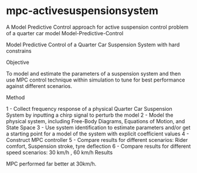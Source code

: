 # mpc-activesuspensionsystem
A Model Predictive Control approach for active suspension control problem of a quarter car model
Model-Predictive-Control

Model Predictive Control of a Quarter Car Suspension System with hard constrains

Objective

To model and estimate the parameters of a suspension system and then use MPC control technique within simulation to tune for best performance against different scenarios.

Method

1 - Collect frequency response of a physical Quarter Car Suspension System by inputting a chirp signal to perturb the model
2 - Model the physical system, including Free-Body Diagrams, Equations of Motion, and State Space
3 - Use system identification to estimate parameters and/or get a starting point for a model of the system with explicit coefficient values
4 - Construct MPC controller
5 - Compare results for different scenarios: Rider comfort, Suspension stroke, tyre deflection
6 - Compare results for different speed scenarios: 30 km/h , 60 km/h
Results

MPC performed far better at 30km/h. 
